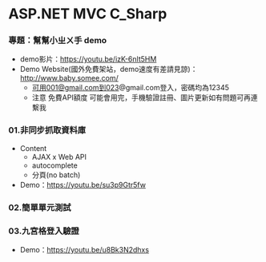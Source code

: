 # ASP.NET MVC C_Sharp
### 專題：幫幫小ㄓㄨ手 demo
  * demo影片：https://youtu.be/izK-6nlt5HM
  * Demo Website(國外免費架站，demo速度有差請見諒)：http://www.baby.somee.com/
    * 可用001@gmail.com到023@gmail.com登入，密碼均為12345
    * 注意 免費API額度 可能會用完，手機驗證註冊、圖片更新如有問題可再連繫我
### 01.非同步抓取資料庫
  * Content
    * AJAX x Web API
    * autocomplete
    * 分頁(no batch)
  * Demo：https://youtu.be/su3p9Gtr5fw
### 02.簡單單元測試
### 03.九宮格登入驗證
  * Demo：https://youtu.be/u8Bk3N2dhxs
